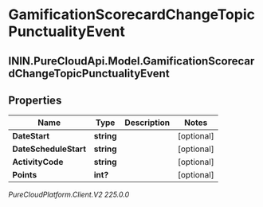 # GamificationScorecardChangeTopicPunctualityEvent

## ININ.PureCloudApi.Model.GamificationScorecardChangeTopicPunctualityEvent

## Properties

|Name | Type | Description | Notes|
|------------ | ------------- | ------------- | -------------|
| **DateStart** | **string** |  | [optional] |
| **DateScheduleStart** | **string** |  | [optional] |
| **ActivityCode** | **string** |  | [optional] |
| **Points** | **int?** |  | [optional] |



_PureCloudPlatform.Client.V2 225.0.0_
